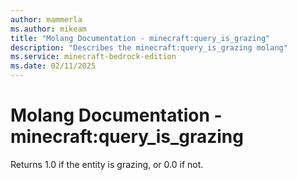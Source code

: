 ```yaml
---
author: mammerla
ms.author: mikeam
title: "Molang Documentation - minecraft:query_is_grazing"
description: "Describes the minecraft:query_is_grazing molang"
ms.service: minecraft-bedrock-edition
ms.date: 02/11/2025 
---
```


# Molang Documentation - minecraft:query_is_grazing

Returns 1.0 if the entity is grazing, or 0.0 if not.
